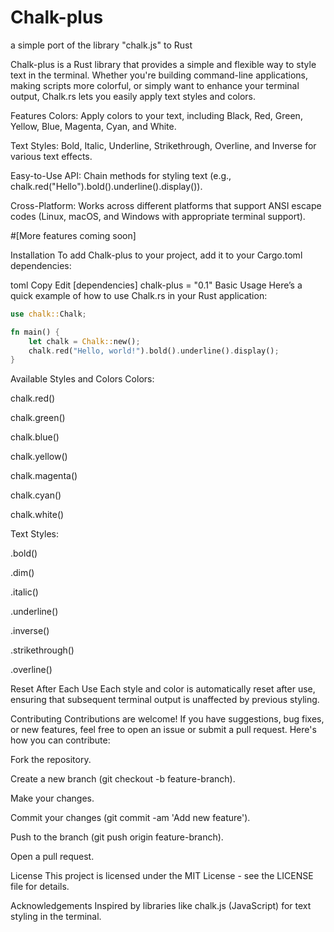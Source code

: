 # Chalk-plus
a simple port of the library "chalk.js" to Rust


Chalk-plus is a Rust library that provides a simple and flexible way to style text in the terminal. Whether you're building command-line applications, making scripts more colorful, or simply want to enhance your terminal output, Chalk.rs lets you easily apply text styles and colors.

Features
Colors: Apply colors to your text, including Black, Red, Green, Yellow, Blue, Magenta, Cyan, and White.

Text Styles: Bold, Italic, Underline, Strikethrough, Overline, and Inverse for various text effects.

Easy-to-Use API: Chain methods for styling text (e.g., chalk.red("Hello").bold().underline().display()).

Cross-Platform: Works across different platforms that support ANSI escape codes (Linux, macOS, and Windows with appropriate terminal support).

#[More features coming soon]

Installation
To add Chalk-plus to your project, add it to your Cargo.toml dependencies:

toml
Copy
Edit
[dependencies]
chalk-plus = "0.1"
Basic Usage
Here’s a quick example of how to use Chalk.rs in your Rust application:

```rust
use chalk::Chalk;

fn main() {
    let chalk = Chalk::new();
    chalk.red("Hello, world!").bold().underline().display();
}
```

Available Styles and Colors
Colors:

chalk.red()

chalk.green()

chalk.blue()

chalk.yellow()

chalk.magenta()

chalk.cyan()

chalk.white()

Text Styles:

.bold()

.dim()

.italic()

.underline()

.inverse()

.strikethrough()

.overline()


Reset After Each Use
Each style and color is automatically reset after use, ensuring that subsequent terminal output is unaffected by previous styling.

Contributing
Contributions are welcome! If you have suggestions, bug fixes, or new features, feel free to open an issue or submit a pull request. Here's how you can contribute:

Fork the repository.

Create a new branch (git checkout -b feature-branch).

Make your changes.

Commit your changes (git commit -am 'Add new feature').

Push to the branch (git push origin feature-branch).

Open a pull request.

License
This project is licensed under the MIT License - see the LICENSE file for details.

Acknowledgements
Inspired by libraries like chalk.js (JavaScript) for text styling in the terminal.
